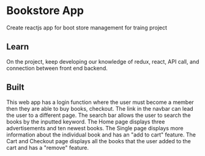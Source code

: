 # Bookstore App
Create reactjs app for boot store management for traing project
## Learn
On the project, keep developing our knowledge of redux, react, API call, and connection between front end backend. 

## Built
This web app has a login function where the user must become a member then they are able to buy books, checkout.
The link in the navbar can lead the user to a different page.
The search bar allows the user to search the books by the inputted keyword.
The Home page displays three advertisements and ten newest books.
The Single page displays more information about the individual book and has an "add to cart" feature.
The Cart and Checkout page displays all the books that the user added to the cart and has a "remove" feature.
